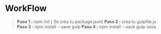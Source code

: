 
# WorkFlow

> **Paso 1 :**  npm init ( Se crea tu package.json)
> **Paso 2 :**  crea tu gulpfile.js
> **Paso 3 :**  npm  install --save gulp
> **Paso 4 :**  npm  install --save gulp-sass